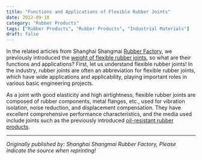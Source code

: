 ```yaml
---
title: "Functions and Applications of Flexible Rubber Joints"
date: 2012-09-18
category: "Rubber Products"
tags: ["Rubber Products", "Rubber Products", "Industrial Materials"]
draft: false
---
```


In the related articles from Shanghai Shangmai [Rubber Factory](http://www.smpolymer.com/), we previously introduced the [weight of flexible rubber joints](http://www.smpolymer.com/xiangjiaozhipin/133/), so what are their functions and applications? First, let us understand flexible rubber joints! In the industry, rubber joints are often an abbreviation for flexible rubber joints, which have wide applications and applicability, playing important roles in various basic engineering projects.

As a joint with good elasticity and high airtightness, flexible rubber joints are composed of rubber components, metal flanges, etc., used for vibration isolation, noise reduction, and displacement compensation. They have excellent comprehensive performance characteristics, and the media used include joints such as the previously introduced [oil-resistant rubber products](http://www.smpolymer.com/xiangjiaozhipin/136/).

---

*Originally published by: Shanghai Shangmai Rubber Factory, Please indicate the source when reprinting!*
